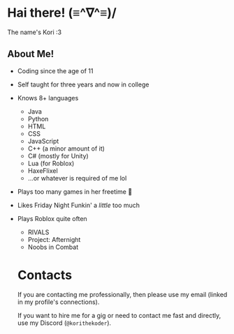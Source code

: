 # Hai there! (≡^∇^≡)/
 The name's Kori :3

## About Me!
- Coding since the age of 11
- Self taught for three years and now in college
- Knows 8+ languages
    - Java
    - Python
    - HTML
    - CSS
    - JavaScript
    - C++ (a minor amount of it)
    - C# (mostly for Unity)
    - Lua (for Roblox)
    - HaxeFlixel
    - ...or whatever is required of me lol
- Plays too many games in her freetime 🥀
- Likes Friday Night Funkin' a *little* too much
- Plays Roblox quite often
    - RIVALS
    - Project: Afternight
    - Noobs in Combat

  # Contacts
  If you are contacting me professionally, then please use my email
  (linked in my profile's connections).

  If you want to hire me for a gig or need to contact me fast and directly,
  use my Discord (`@korithekoder`).
